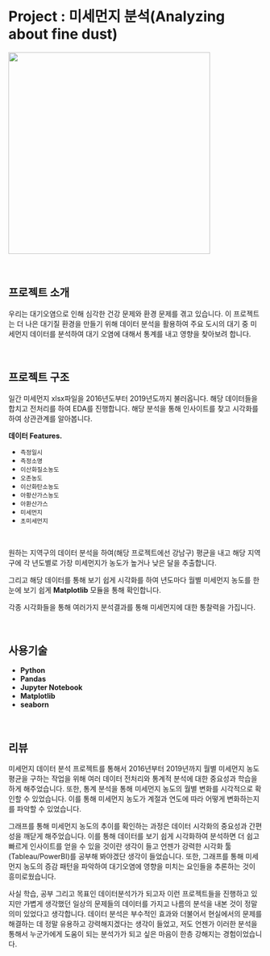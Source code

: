 # Project : 미세먼지 분석(Analyzing about fine dust)

<code><image height = "400"
src =https://github.com/siilver94/Analyzing-about-fine-dust/assets/57824945/441cce6f-46ab-4bab-8a46-6ea371cebb9e></code>

<br/>

## 프로젝트 소개

우리는 대기오염으로 인해 심각한 건강 문제와 환경 문제를 겪고 있습니다. 이 프로젝트는 더 나은 대기질 환경을 만들기 위해 데이터 분석을 활용하여 주요 도시의 대기 중 미세먼지 데이터를 분석하여 대기 오염에 대해서 통계를 내고 영향을 찾아보려 합니다.



<br/>

## 프로젝트 구조

일간 미세먼지 xlsx파일을 2016년도부터 2019년도까지 불러옵니다. 해당 데이터들을 합치고 전처리를 하여 EDA를 진행합니다. 해당 분석을 통해 인사이트를 찾고 시각화를 하여 상관관계를 알아봅니다.


**데이터 Features.**

- `측정일시`
- `측정소명`
- `이산화질소농도`
- `오존농도`
- `이산화탄소농도`
- `아황산가스농도`
- `아환산가스`
- `미세먼지`
- `초미세먼지`

<br/>


원하는 지역구의 데이터 분석을 하여(해당 프로젝트에선 강남구) 평균을 내고 해당 지역구에 각 년도별로 가장 미세먼지가 농도가 높거나 낮은 달을 추출합니다.

그리고 해당 데이터를 통해 보기 쉽게 시각화를 하여 년도마다 월별 미세먼지 농도를 한눈에 보기 쉽게 **Matplotlib** 모듈을 통해 확인합니다.

각종 시각화들을 통해 여러가지 분석결과를 통해 미세먼지에 대한 통찰력을 가집니다.


<br/>

## 사용기술
- **Python**
- **Pandas**
- **Jupyter Notebook**
- **Matplotlib**
- **seaborn**

<br/>

## 리뷰

미세먼지 데이터 분석 프로젝트를 통해서 2016년부터 2019년까지 월별 미세먼지 농도 평균을 구하는 작업을 위해 여러 데이터 전처리와 통계적 분석에 대한 중요성과 학습을 하게 해주었습니다. 또한, 통계 분석을 통해 미세먼지 농도의 월별 변화를 시각적으로 확인할 수 있었습니다. 이를 통해 미세먼지 농도가 계절과 연도에 따라 어떻게 변화하는지를 파악할 수 있었습니다.

그래프를 통해 미세먼지 농도의 추이를 확인하는 과정은 데이터 시각화의 중요성과 간편성을 깨닫게 해주었습니다. 이를 통해 데이터를 보기 쉽게 시각화하여 분석하면 더 쉽고 빠르게 인사이트를 얻을 수 있을 것이란 생각이 들고 언젠가 강력한 시각화 툴(Tableau/PowerBI)를 공부해 봐야겠단 생각이 들었습니다. 또한, 그래프를 통해 미세먼지 농도의 증감 패턴을 파악하여 대기오염에 영향을 미치는 요인들을 추론하는 것이 흥미로웠습니다.

사실 학습, 공부 그리고 목표인 데이터분석가가 되고자 이런 프로젝트들을 진행하고 있지만 가볍게 생각했던 일상의 문제들의 데이터를 가지고 나름의 분석을 내본 것이 정말 의미 있었다고 생각합니다. 데이터 분석은 부수적인 효과와 더불어서 현실에서의 문제를 해결하는 데 정말 유용하고 강력해지겠다는 생각이 들었고, 저도 언젠가 이러한 분석을 통해서 누군가에게 도움이 되는 분석가가 되고 싶은 마음이 한층 강해지는 경험이었습니다.
